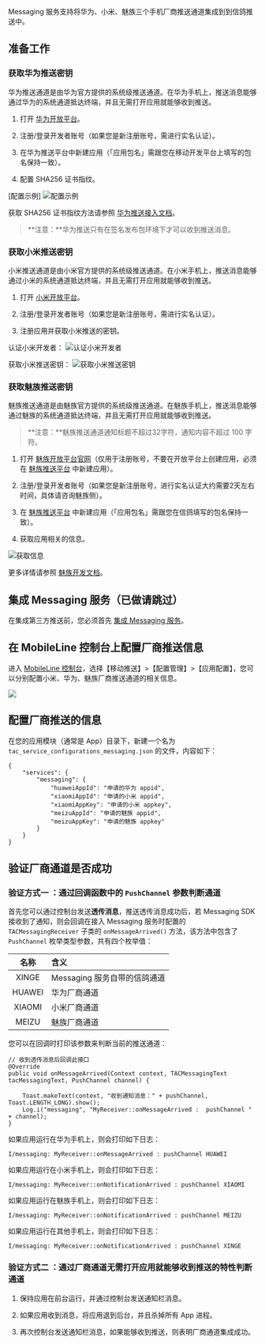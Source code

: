 Messaging 服务支持将华为、小米、魅族三个手机厂商推送通道集成到到信鸽推送中。

## 准备工作

### 获取华为推送密钥

华为推送通道是由华为官方提供的系统级推送通道。在华为手机上，推送消息能够通过华为的系统通道抵达终端，并且无需打开应用就能够收到推送。

1. 打开 [华为开放平台](http://developer.huawei.com/)。

2. 注册/登录开发者账号（如果您是新注册账号，需进行实名认证）。

3. 在华为推送平台中新建应用（「应用包名」需跟您在移动开发平台上填写的包名保持一致）。

4. 配置 SHA256 证书指纹。

[配置示例]
![配置示例](http://docs.developer.qq.com/xg/assets/huaweisha.jpg)


获取 SHA256 证书指纹方法请参照 [华为推送接入文档](http://developer.huawei.com/consumer/cn/service/hms/catalog/huaweipush_agent.html?page=hmssdk_huaweipush_introduction_agent)。

> **注意：**华为推送只有在签名发布包环境下才可以收到推送消息。

### 获取小米推送密钥

小米推送通道是由小米官方提供的系统级推送通道。在小米手机上，推送消息能够通过小米的系统通道抵达终端，并且无需打开应用就能够收到推送。

1. 打开 [小米开放平台](https://dev.mi.com/)。

2. 注册/登录开发者账号（如果您是新注册账号，需进行实名认证）。

3. 注册应用并获取小米推送的密钥。

认证小米开发者：
![认证小米开发者](http://docs.developer.qq.com/xg/assets/注册小米开发者认证.jpeg)


获取小米推送密钥：
![获取小米推送密钥](http://docs.developer.qq.com/xg/assets/或者小米ID.jpeg)


### 获取魅族推送密钥

魅族推送通道是由魅族官方提供的系统级推送通道。在魅族手机上，推送消息能够通过魅族的系统通道抵达终端，并且无需打开应用就能够收到推送。

>**注意：**魅族推送通道通知标题不超过32字符，通知内容不超过 100 字符。


1. 打开 [魅族开放平台官网](https://open.flyme.cn/open-web/views/push.html)（仅用于注册账号，不要在开放平台上创建应用，必须在 [魅族推送平台](http://push.meizu.com) 中新建应用）。

2. 注册/登录开发者账号（如果您是新注册账号，进行实名认证大约需要2天左右时间，具体请咨询魅族侧）。

3. 在 [魅族推送平台](http://push.meizu.com) 中新建应用（「应用包名」需跟您在信鸽填写的包名保持一致）。

4. 获取应用相关的信息。

![获取信息](http://docs.developer.qq.com/xg/assets/%E9%AD%85%E6%97%8F%E5%9B%BE%E7%89%87.png)

更多详情请参照 [魅族开发文档](http://open.res.flyme.cn/fileserver/upload/file/201709/a271468fe23b47408fc2ec1e282f851f.pdf)。

## 集成 Messaging 服务（已做请跳过）

在集成第三方推送前，您必须首先 [集成 Messaging 服务](https://github.com/tencentyun/tac-documents/blob/master/%E5%BC%80%E5%A7%8B%E4%BD%BF%E7%94%A8/%E9%80%9A%E7%9F%A5%E6%8E%A8%E9%80%81%20Messaging%20%E9%9B%86%E6%88%90%E6%8C%87%E5%8D%97/Android%20%E6%96%87%E6%A1%A3/Android%20%E5%BF%AB%E9%80%9F%E5%85%A5%E9%97%A8.md)。

## 在 MobileLine 控制台上配置厂商推送信息

进入 [MobileLine 控制台](https://console.cloud.tencent.com/tac/)，选择【移动推送】>【配置管理】>【应用配置】，您可以分别配置小米、华为、魅族厂商推送通道的相关信息。

![](https://tacimg-1253960454.cos.ap-guangzhou.myqcloud.com/guides/Messaging/add_other_push.png)

## 配置厂商推送的信息

在您的应用模块（通常是 App）目录下，新建一个名为 `tac_service_configurations_messaging.json` 的文件，内容如下：

```
{
    "services": {
        "messaging": {
            "huaweiAppId": "申请的华为 appid",
            "xiaomiAppId": "申请的小米 appid",
            "xiaomiAppKey": "申请的小米 appkey",
            "meizuAppId": "申请的魅族 appid",
            "meizuAppKey": "申请的魅族 appkey"
        }
    }
}
```

## 验证厂商通道是否成功


### 验证方式一 ：通过回调函数中的 `PushChannel` 参数判断通道

首先您可以通过控制台发送**透传消息**，推送透传消息成功后，若 Messaging SDK 接收到了通知，则会回调在接入 Messaging 服务时配置的 `TACMessagingReceiver` 子类的 `onMessageArrived()` 方法，该方法中包含了 `PushChannel` 枚举类型参数，共有四个枚举值：

|名称|含义|
|:--:|:--|
|XINGE|Messaging 服务自带的信鸽通道|
|HUAWEI| 华为厂商通道|
|XIAOMI| 小米厂商通道|
|MEIZU| 魅族厂商通道|

您可以在回调时打印该参数来判断当前的推送通道：

```
// 收到透传消息后回调此接口
@Override
public void onMessageArrived(Context context, TACMessagingText tacMessagingText, PushChannel channel) {

    Toast.makeText(context, "收到通知消息：" + pushChannel, Toast.LENGTH_LONG).show();
    Log.i("messaging", "MyReceiver::onMessageArrived :  pushChannel " + channel);
}
```
如果应用运行在华为手机上，则会打印如下日志：

```
I/messaging: MyReceiver::onMessageArrived : pushChannel HUAWEI
```
如果应用运行在小米手机上，则会打印如下日志：

```
I/messaging: MyReceiver::onNotificationArrived : pushChannel XIAOMI
```

如果应用运行在魅族手机上，则会打印如下日志：

```
I/messaging: MyReceiver::onNotificationArrived : pushChannel MEIZU
```

如果应用运行在其他手机上，则会打印如下日志：

```
I/messaging: MyReceiver::onNotificationArrived : pushChannel XINGE
```

### 验证方式二 ：通过厂商通道无需打开应用就能够收到推送的特性判断通道


1. 保持应用在前台运行，并通过控制台发送通知栏消息。

2. 如果应用收到消息，将应用退到后台，并且杀掉所有 App 进程。

3. 再次控制台发送通知栏消息，如果能够收到推送，则表明厂商通道集成成功。

